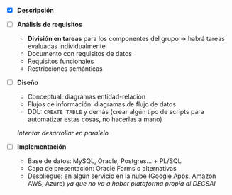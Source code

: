 * [X] **Descripción**
* [ ] **Análisis de requisitos**
    * **División en tareas** para los componentes del grupo &rarr; habrá tareas evaluadas individualmente
    * Documento con requisitos de datos
    * Requisitos funcionales
    * Restricciones semánticas
* [ ] **Diseño**
    * Conceptual: diagramas entidad-relación
    * Flujos de información: diagramas de flujo de datos
    * DDL: `CREATE TABLE` y demás (crear algún tipo de scripts para automatizar estas cosas, no hacerlas a mano)
    
    *Intentar desarrollar en paralelo*
* [ ] **Implementación**
    * Base de datos: MySQL, Oracle, Postgres... + PL/SQL
    * Capa de presentación: Oracle Forms o alternativas
    * Despliegue: en algún servicio en la nube (Google Apps, Amazon AWS, Azure) *ya que no va a haber plataforma propia al DECSAI*
